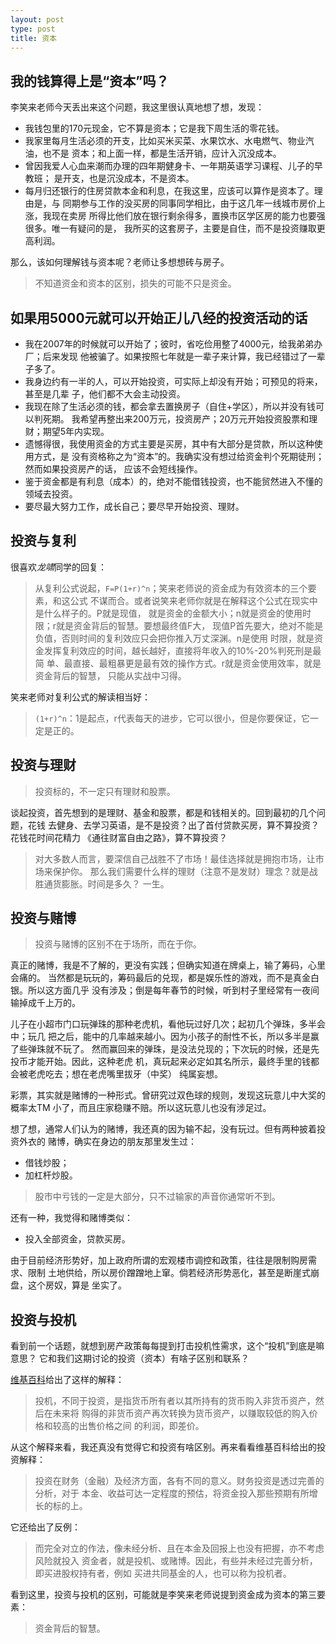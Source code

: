 ```yaml
---
layout: post
type: post
title: 资本
---
```



## 我的钱算得上是“资本”吗？

李笑来老师今天丢出来这个问题，我这里很认真地想了想，发现：

* 我钱包里的170元现金，它不算是资本；它是我下周生活的零花钱。
* 我家里每月生活必须的开支，比如买米买菜、水果饮水、水电燃气、物业汽油，也不是
  资本；和上面一样，都是生活开销，应计入沉没成本。
* 曾因我爱人心血来潮而办理的四年期健身卡、一年期英语学习课程、儿子的早教班；
  是开支，也是沉没成本，不是资本。
* 每月归还银行的住房贷款本金和利息，在我这里，应该可以算作是资本了。理由是，与
  同期参与工作的没买房的同事同学相比，由于这几年一线城市房价上涨，我现在卖房
  所得比他们放在银行剩余得多，置换市区学区房的能力也要强很多。唯一有疑问的是，
  我所买的这套房子，主要是自住，而不是投资赚取更高利润。

那么，该如何理解钱与资本呢？老师让多想想砖与房子。

> 不知道资金和资本的区别，损失的可能不只是资金。

## 如果用5000元就可以开始正儿八经的投资活动的话

* 我在2007年的时候就可以开始了；彼时，省吃俭用整了4000元，给我弟弟办厂；后来发现
  他被骗了。如果按照七年就是一辈子来计算，我已经错过了一辈子多了。
* 我身边约有一半的人，可以开始投资，可实际上却没有开始；可预见的将来，甚至是几辈
  子，他们都不大会主动投资。
* 我现在除了生活必须的钱，都会拿去置换房子（自住+学区），所以并没有钱可以判死期。
  我希望再整出来200万元，投资房产；20万元开始投资股票和理财；期望5年内实现。
* 遗憾得很，我使用资金的方式主要是买房，其中有大部分是贷款，所以这种使用方式，是
  没有资格称之为“资本”的。我确实没有想过给资金判个死期徒刑；然而如果投资房产的话，
  应该不会短线操作。
* 鉴于资金都是有利息（成本）的，绝对不能借钱投资，也不能贸然进入不懂的领域去投资。
* 要尽最大努力工作，成长自己；要尽早开始投资、理财。

## 投资与复利

很喜欢*龙啸*同学的回复：

> 从复利公式说起，`F=P(1+r)^n`；笑来老师说的资金成为有效资本的三个要素，和这公式
  不谋而合。或者说笑来老师你就是在解释这个公式在现实中是什么样子的。P就是现值，
  就是资金的金额大小；n就是资金的使用时限；r就是资金背后的智慧。要想最终值F大，
  现值P首先要大，绝对不能是负值，否则时间的复利效应只会把你推入万丈深渊。n是使用
  时限，就是资金发挥复利效应的时间，越长越好，直接将年收入的10%-20%判死刑是最简
  单、最直接、最粗暴更是最有效的操作方式。r就是资金使用效率，就是资金背后的智慧，
  只能从实战中习得。

笑来老师对复利公式的解读相当好：

> `(1+r)^n`：1是起点，r代表每天的进步，它可以很小，但是你要保证，它一定是正的。

## 投资与理财

> 投资标的，不一定只有理财和股票。

谈起投资，首先想到的是理财、基金和股票，都是和钱相关的。回到最初的几个问题，花钱
去健身、去学习英语，是不是投资？出了首付贷款买房，算不算投资？花钱花时间花精力
《通往财富自由之路》，算不算投资？

> 对大多数人而言，要深信自己战胜不了市场！最佳选择就是拥抱市场，让市场来保护你。
  那么我们需要什么样的理财（注意不是发财）理念？就是战胜通货膨胀。时间是多久？
  一生。

## 投资与赌博

> 投资与赌博的区别不在于场所，而在于你。

真正的赌博，我是不了解的，更没有实践；但确实知道在牌桌上，输了筹码，心里会痛的。
当然都是玩玩的，筹码最后的兑现，都是娱乐性的游戏，而不是真金白银。所以这方面几乎
没有涉及；倒是每年春节的时候，听到村子里经常有一夜间输掉成千上万的。

儿子在小超市门口玩弹珠的那种老虎机，看他玩过好几次；起初几个弹珠，多半会中；玩几
把之后，能中的几率越来越小。因为小孩子的耐性不长，所以多半是赢了些弹珠就不玩了。
然而赢回来的弹珠，是没法兑现的；下次玩的时候，还是先投币才能开始。因此，这种老虎
机，真玩起来必定如其名所示，最终手里的钱都会被老虎吃去；想在老虎嘴里拔牙（中奖）
纯属妄想。

彩票，其实就是赌博的一种形式。曾研究过双色球的规则，发现这玩意儿中大奖的概率太TM
小了，而且庄家稳赚不赔。所以这玩意儿也没有涉足过。

想了想，通常人们认为的赌博，我还真的因为输不起，没有玩过。但有两种披着投资外衣的
赌博，确实在身边的朋友那里发生过：

* 借钱炒股；
* 加杠杆炒股。

> 股市中亏钱的一定是大部分，只不过输家的声音你通常听不到。

还有一种，我觉得和赌博类似：

* 投入全部资金，贷款买房。

由于目前经济形势好，加上政府所谓的宏观楼市调控和政策，往往是限制购房需求、限制
土地供给，所以房价蹭蹭地上窜。倘若经济形势恶化，甚至是断崖式崩盘，这个房奴，算是
坐实了。

## 投资与投机

看到前一个话题，就想到房产政策每每提到打击投机性需求，这个“投机”到底是嘛意思？
它和我们这期讨论的投资（资本）有啥子区别和联系？

[维基百科](https://zh.wikipedia.org/wiki/%E6%8A%95%E6%9C%BA)给出了这样的解释：

> 投机，不同于投资，是指货币所有者以其所持有的货币购入非货币资产，然后在未来将
  购得的非货币资产再次转换为货币资产，以赚取较低的购入价格和较高的出售价格之间
  的利润，即差价。

从这个解释来看，我还真没有觉得它和投资有啥区别。再来看看维基百科给出的投资解释：

> 投资在财务（金融）及经济方面，各有不同的意义。财务投资是透过完善的分析，对于
  本金、收益可达一定程度的预估，将资金投入那些预期有所增长的标的上。

它还给出了反例：

> 而完全对立的作法，像未经分析、且在本金及回报上也没有把握，亦不考虑风险就投入
  资金者，就是投机、或赌博。因此，有些并未经过完善分析，即买进股权持有者，例如
  买进共同基金的人，也可以称为投机者。

看到这里，投资与投机的区别，可能就是李笑来老师说提到资金成为资本的第三要素：

> 资金背后的智慧。


